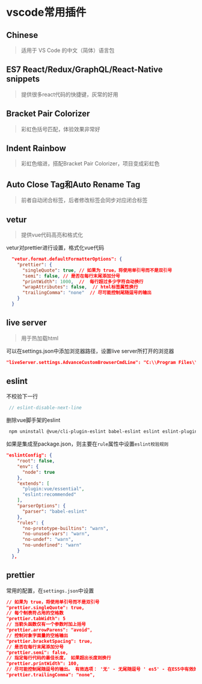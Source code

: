 # vscode常用插件

## Chinese

> 适用于 VS Code 的中文（简体）语言包

## ES7 React/Redux/GraphQL/React-Native snippets

> 提供很多react代码的快捷键，灰常的好用

## Bracket Pair Colorizer 

> 彩虹色括号匹配，体验效果非常好

## Indent Rainbow

> 彩虹色缩进，搭配Bracket Pair Colorizer，项目变成彩虹色

## Auto Close Tag和Auto Rename Tag    

> 前者自动闭合标签，后者修改标签会同步对应闭合标签

## vetur

> 提供vue代码高亮和格式化

vetur对prettier进行设置，格式化vue代码

```json
  "vetur.format.defaultFormatterOptions": {
    "prettier": {
      "singleQuote": true, // 如果为 true，将使用单引号而不是双引号
      "semi": false, // 是否在每行末尾添加分号
      "printWidth": 1000,  //  每行超过多少字符自动换行
      "wrapAttributes": false,  // html标签属性换行
      "trailingComma": "none"  // 尽可能控制尾随逗号的输出
    }
  }
```

## live server

> 用于热加载html

可以在settings.json中添加浏览器路径，设置live server所打开的浏览器

```json
"liveServer.settings.AdvanceCustomBrowserCmdLine": "C:\\Program Files\\Internet Explorer\\iexplore.exe"
```

## eslint

不校验下一行

```js
 // eslint-disable-next-line
```

删除vue脚手架的eslint

```sh
 npm uninstall @vue/cli-plugin-eslint babel-eslint eslint eslint-plugin-vue
```

如果是集成至package.json，则主要在`rule`属性中设置`eslint校验规则`

```json
"eslintConfig": {
    "root": false,
    "env": {
      "node": true
    },
    "extends": [
      "plugin:vue/essential",
      "eslint:recommended"
    ],
    "parserOptions": {
      "parser": "babel-eslint"
    },
    "rules": {
      "no-prototype-builtins": "warn",
      "no-unused-vars": "warn",
      "no-undef": "warn",
      "no-undefined": "warn"
    }
  },
```

## prettier

常用的配置，在`settings.json`中设置

```json
// 如果为 true，将使用单引号而不是双引号
"prettier.singleQuote": true,
// 每个制表符占用的空格数
"prettier.tabWidth": 5
// 当箭头函数仅有一个参数时加上括号
"prettier.arrowParens": "avoid",
// 控制对象字面量的空格输出
"prettier.bracketSpacing": true,
// 是否在每行末尾添加分号
"prettier.semi": false,
// 指定每行代码的最佳长度， 如果超出长度则换行
"prettier.printWidth": 100,
// 尽可能控制尾随逗号的输出。 有效选项： '无' - 无尾随逗号 ' es5' - 在ES5中有效的尾随逗号（对象，数组等） 'all' - 尾随逗号 尽可能（函数参数）
"prettier.trailingComma": "none",
```





